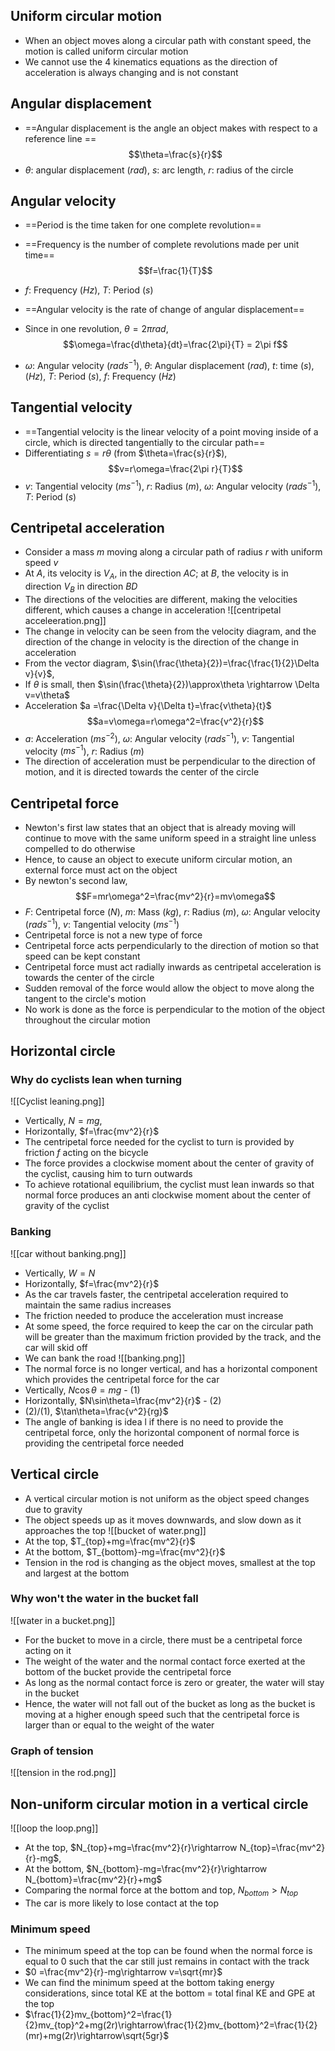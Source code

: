 ## Uniform circular motion
- When an object moves along a circular path with constant speed, the motion is called uniform circular motion
- We cannot use the 4 kinematics equations as the direction of acceleration is always changing and is not constant
## Angular displacement
- ==Angular displacement is the angle an object makes with respect to a reference line ==
$$\theta=\frac{s}{r}$$
- $\theta$: angular displacement ($rad$), $s$: arc length, $r$: radius of the circle
## Angular velocity
- ==Period is the time taken for one complete revolution==
- ==Frequency is the number of complete revolutions made per unit time==
$$f=\frac{1}{T}$$
- $f$: Frequency ($Hz$), $T$: Period ($s$)
- ==Angular velocity is the rate of change of angular displacement==
- Since in one revolution, $\theta=2\pi rad$,
$$\omega=\frac{d\theta}{dt}=\frac{2\pi}{T} = 2\pi f$$

- $\omega$: Angular velocity ($rads^{-1}$), $\theta$: Angular displacement ($rad$), $t$: time ($s$), ($Hz$), $T$: Period ($s$), $f$: Frequency ($Hz$)
## Tangential velocity
- ==Tangential velocity is the linear velocity of a point moving inside of a circle, which is directed tangentially to the circular path==
- Differentiating $s=r\theta$ (from $\theta=\frac{s}{r}$), 
$$v=r\omega=\frac{2\pi r}{T}$$
- $v$: Tangential velocity ($ms^{-1}$), $r$: Radius ($m$), $\omega$: Angular velocity ($rads^{-1}$),  $T$: Period ($s$)
## Centripetal acceleration
- Consider a mass $m$ moving along a circular path of radius $r$ with uniform speed $v$
- At $A$, its velocity is $V_A$, in the direction $AC$; at $B$, the velocity is in direction $V_B$ in direction $BD$
- The directions of the velocities are different, making the velocities different, which causes a change in acceleration 
![[centripetal acceleeration.png]]
- The change in velocity can be seen from the velocity diagram, and the direction of the change in velocity is the direction of the change in acceleration
- From the vector diagram, $\sin(\frac{\theta}{2})=\frac{\frac{1}{2}\Delta v}{v}$,
- If $\theta$ is small, then $\sin(\frac{\theta}{2})\approx\theta \rightarrow \Delta v=v\theta$
- Acceleration $a =\frac{\Delta v}{\Delta t}=\frac{v\theta}{t}$
$$a=v\omega=r\omega^2=\frac{v^2}{r}$$
- $a$: Acceleration ($ms^{-2}$), $\omega$: Angular velocity ($rads^{-1}$), $v$: Tangential velocity ($ms^{-1}$), $r$: Radius ($m$)
- The direction of acceleration must be perpendicular to the direction of motion, and it is directed towards the center of the circle
## Centripetal force
- Newton's first law states that an object that is already moving will continue to move with the same uniform speed in a straight line unless compelled to do otherwise
- Hence, to cause an object to execute uniform circular motion, an external force must act on the object
- By newton's second law, $$F=mr\omega^2=\frac{mv^2}{r}=mv\omega$$
- $F$: Centripetal force ($N$), $m$: Mass ($kg$), $r$: Radius ($m$), $\omega$: Angular velocity ($rads^{-1}$), $v$: Tangential velocity ($ms^{-1}$)
- Centripetal force is not a new type of force
- Centripetal force acts perpendicularly to the direction of motion so that speed can be kept constant
- Centripetal force must act radially inwards as centripetal acceleration is towards the center of the circle
- Sudden removal of the force would allow the object to move along the tangent to the circle's motion
- No work is done as the force is perpendicular to the motion of the object throughout the circular motion
## Horizontal circle
### Why do cyclists lean when turning
![[Cyclist leaning.png]]
- Vertically, $N=mg$,
- Horizontally, $f=\frac{mv^2}{r}$
- The centripetal force needed for the cyclist to turn is provided by friction $f$ acting on the bicycle
- The force provides a clockwise moment about the center of gravity of the cyclist, causing him to turn outwards
- To achieve rotational equilibrium, the cyclist must lean inwards so that normal force produces an anti clockwise moment about the center of gravity of the cyclist
### Banking
![[car without banking.png]]
- Vertically, $W=N$
- Horizontally, $f=\frac{mv^2}{r}$
- As the car travels faster, the centripetal acceleration required to maintain the same radius increases
- The friction needed to produce the acceleration must increase
- At some speed, the force required to keep the car on the circular path will be greater than the maximum friction provided by the track, and the car will skid off
- We can bank the road
![[banking.png]]
- The normal force is no longer vertical, and has a horizontal component which provides the centripetal force for the car
- Vertically, $N\cos\theta=mg$ - (1)
- Horizontally, $N\sin\theta=\frac{mv^2}{r}$ - (2)
- (2)/(1), $\tan\theta=\frac{v^2}{rg}$
- The angle of banking is idea l if there is no need to provide the centripetal force, only the horizontal component of normal force is providing the centripetal force needed
## Vertical circle
- A vertical circular motion is not uniform as the object speed changes due to gravity
- The object speeds up as it moves downwards, and slow down as it approaches the top
  ![[bucket of water.png]]
- At the top, $T_{top}+mg=\frac{mv^2}{r}$
- At the bottom, $T_{bottom}-mg=\frac{mv^2}{r}$
- Tension in the rod is changing as the object moves, smallest at the top and largest at the bottom

### Why won't the water in the bucket fall
![[water in a bucket.png]]
- For the bucket to move in a circle, there must be a centripetal force acting on it
- The weight of the water and the normal contact force exerted at the bottom of the bucket provide the centripetal force
- As long as the normal contact force is zero or greater, the water will stay in the bucket
- Hence, the water will not fall out of the bucket as long as the bucket is moving at a higher enough speed such that the centripetal force is larger than or equal to the weight of the water 
### Graph of tension
![[tension in the rod.png]]
## Non-uniform circular motion in a vertical circle
![[loop the loop.png]]
- At the top, $N_{top}+mg=\frac{mv^2}{r}\rightarrow N_{top}=\frac{mv^2}{r}-mg$,
- At the bottom, $N_{bottom}-mg=\frac{mv^2}{r}\rightarrow N_{bottom}=\frac{mv^2}{r}+mg$
- Comparing the normal force at the bottom and top, $N_{bottom}>N_{top}$
- The car is more likely to lose contact at the top
### Minimum speed
- The minimum speed at the top can be found when the normal force is equal to 0 such that the car still just remains in contact with the track
- $0 =\frac{mv^2}{r}-mg\rightarrow v=\sqrt{mr}$
- We can find the minimum speed at the bottom taking energy considerations, since total KE at the bottom = total final KE and GPE at the top
- $\frac{1}{2}mv_{bottom}^2=\frac{1}{2}mv_{top}^2+mg(2r)\rightarrow\frac{1}{2}mv_{bottom}^2=\frac{1}{2}(mr)+mg(2r)\rightarrow\sqrt{5gr}$ 